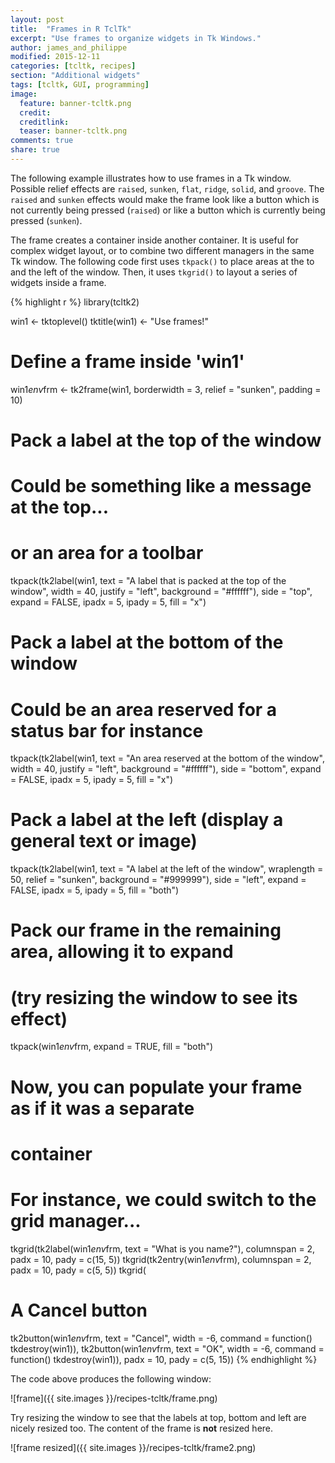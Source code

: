 ```yaml
---
layout: post
title:  "Frames in R TclTk"
excerpt: "Use frames to organize widgets in Tk Windows."
author: james_and_philippe
modified: 2015-12-11
categories: [tcltk, recipes]
section: "Additional widgets"
tags: [tcltk, GUI, programming]
image:
  feature: banner-tcltk.png
  credit: 
  creditlink: 
  teaser: banner-tcltk.png
comments: true
share: true
---
```


The following example illustrates how to use frames in a Tk window. Possible relief effects are `raised`, `sunken`, `flat`, `ridge`, `solid`, and `groove`. The `raised` and `sunken` effects would make the frame look like a button which is not currently being pressed (`raised`) or like a button which is currently being pressed (`sunken`).

The frame creates a container inside another container. It is useful for complex widget layout, or to combine two different managers in the same Tk window. The following code first uses `tkpack()` to place areas at the to and the left of the window. Then, it uses `tkgrid()` to layout a series of widgets inside a frame.


{% highlight r %}
library(tcltk2)

win1 <- tktoplevel()
tktitle(win1) <- "Use frames!"

# Define a frame inside 'win1'
win1$env$frm <- tk2frame(win1, borderwidth = 3, relief = "sunken",
  padding = 10)

# Pack a label at the top of the window
# Could be something like a message at the top...
# or an area for a toolbar
tkpack(tk2label(win1,
  text = "A label that is packed at the top of the window",
  width = 40, justify = "left", background = "#ffffff"),
  side = "top", expand = FALSE, ipadx = 5, ipady = 5,
  fill = "x")
# Pack a label at the bottom of the window
# Could be an area reserved for a status bar for instance
tkpack(tk2label(win1,
  text = "An area reserved at the bottom of the window",
  width = 40, justify = "left", background = "#ffffff"),
  side = "bottom", expand = FALSE, ipadx = 5, ipady = 5,
  fill = "x")
# Pack a label at the left (display a general text or image)
tkpack(tk2label(win1, text = "A label at the left of the window",
  wraplength = 50, relief = "sunken", background = "#999999"),
  side = "left", expand = FALSE,
  ipadx = 5, ipady = 5, fill = "both")
# Pack our frame in the remaining area, allowing it to expand
# (try resizing the window to see its effect)
tkpack(win1$env$frm, expand = TRUE, fill = "both")

# Now, you can populate your frame as if it was a separate
# container
# For instance, we could switch to the grid manager...
tkgrid(tk2label(win1$env$frm, text = "What is you name?"),
  columnspan = 2, padx = 10, pady = c(15, 5))
tkgrid(tk2entry(win1$env$frm),
  columnspan = 2, padx = 10, pady = c(5, 5))
tkgrid(
  # A Cancel button
  tk2button(win1$env$frm, text = "Cancel", width = -6,
    command = function() tkdestroy(win1)),
  tk2button(win1$env$frm, text = "OK", width = -6,
    command = function() tkdestroy(win1)),
  padx = 10, pady = c(5, 15))
{% endhighlight %}

The code above produces the following window:

![frame]({{ site.images }}/recipes-tcltk/frame.png)

Try resizing the window to see that the labels at top, bottom and left are nicely resized too. The content of the frame is **not** resized here.

![frame resized]({{ site.images }}/recipes-tcltk/frame2.png)
